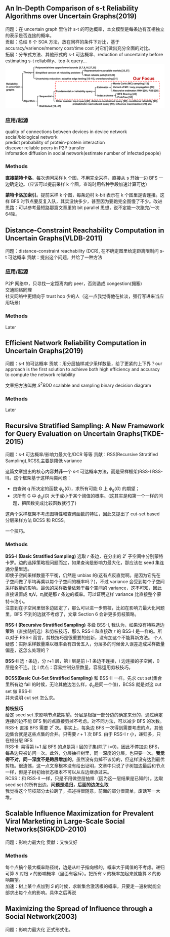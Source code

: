 
## An In-Depth Comparison of s-t Reliability Algorithms over Uncertain Graphs(2019)
问题：在 uncertain graph 里估计 s-t 的可达概率，本文模型是每条边有互相独立的表示是否连接的概率。  
贡献：总结 6 个 SOA 方法，放在同样的条件下对比，基于 accuracy/varience/memory cost/time cost 对它们做出充分全面的对比。  
拓展：分布式方法、其他形式的 s-t 可达概率、reduction of uncertainty before estimating s-t reliability、top-k query...
![](images/s-t.png)  
### 应用/起源
quality of connections between devices in device network  
social/biological network  
predict probability of protein-protein interaction  
discover reliable peers in P2P transfer  
infomation diffusion in social network(estimate number of infected people)
### Methods
**直接蒙特卡洛**。每次询问采样 k 个图，不用完全采样，直接从 s 开始一边 BFS 一边确定边。（应该可以提前采样 k 个图，查询时用各种手段加速计算可达）

**蒙特卡洛加索引**。提前采样 k 个图，每条边村 k-bit 表示在 k 个图里是否连接。这样 BFS 时节点要反复入队，其实没快多少，甚至因为要跑完全图慢了不少。改进思路：可以参考最短路那篇文章里的 bit parallel 思想，说不定能一次跑完/一次64轮。

## Distance-Constraint Reachability Computation in Uncertain Graphs(VLDB-2011)
问题：distance-constraint reachability (DCR), 在不确定图里给定距离限制问 s-t 可达概率
贡献：提出这个问题，并给了一种方法

### 应用/起源
P2P 网络中，只寻找一定距离内的 peer，否则造成 congestion(拥塞)  
交通网络同理  
社交网络中更倾向于 trust hop 少的人（这一点我觉得他在扯淡，强行写进来当应用场景）
### Methods
Later

## Efficient Network Reliability Computation in Uncertain Graphs(2019)
问题：s-t 的可达概率
贡献：用分层抽样减少采样数量，给了更紧的上下界？our approach is the first solution to achieve both high efficiency and accuracy to compute the network reliability

文章把方法叫做 $S^2BDD$ scalable and sampling binary decision diagram

### Methods
Later

## Recursive Stratified Sampling: A New Framework for Query Evaluation on Uncertain Graphs(TKDE-2015)
问题：s-t 可达概率/影响力最大化/DCR 等等
贡献：RSS(Recursive Stratified Sampling),RCSS,主要是降低 variance

这篇文章提出的核心内容**并非**一个 s-t 可达概率方法，而是采样框架(RSS-Ⅰ RSS-Ⅱ)。这个框架基于这样两类问题：
 * 由查询 q 所决定的函数 $\phi_q(G)$，求所有可能 G 上 $\phi_q(G)$ 的期望；
 * 求所有 G 中 $\phi_q(G)$ 大于或小于某个阈值的概率。(这其实是和第一个一样的问题，把函数变成比较函数就行了)

这两个采样框架不考虑图特性和查询函数的特征，因此又提出了 cut-set based 分层采样方法 BCSS 和 RCSS。

一个技巧。
### Methods
**BSS-Ⅰ (Basic Stratified Sampling)**
选取 $r$ 条边，在分出的 $2^r$ 子空间中分别蒙特卡罗。边的选择策略视问题而定，如果查询是影响力最大化，那应该在 seed 集连通分量里选。  
即使子空间采样数量不平衡，仍然是 unbias 的(这有点反直觉啊。是因为它先在子空间做了平均再乘以每个子空间的概率吗？)，不过 variance 会受到每个子空间采样数量的影响。最优的采样数量依赖于每个空间的 variance，这不可知，因此直接设置成 $\pi_iN$，$\pi_i$就是那 $r$ 条边的概率。可以证明这样 variance 比直接整个蒙特卡洛小。  
注意到在子空间里很多边固定了，那么可以进一步剪枝，比如在影响力最大化问题里，BFS 不到的边就不考虑了，文章 Section 6 会讲更多剪枝策略。

**RSS-Ⅰ (Recursive Stratified Sampling)**
多级 BSS-Ⅰ, 我认为，如果没有特殊选边策略（直接随机选）和剪枝技巧，那么 RSS-Ⅰ 和直接改 $r$ 的 BSS-Ⅰ 是一样的。所以对于 RSS-Ⅰ 而言，剪枝技巧是很重要的创新，没有加这个不能算新方法。
个人疑惑：实际采样数量乘以概率会有四舍五入，分层多的时候舍入误差造成采样数量偏差，这怎么处理的？

**BSS-Ⅱ**
选 r 条边，分 r+1 层，第 i 层是前 i-1 条边不连接，i 边连接的子空间，0 层是全不连。比 Ⅰ 优点：容易控制分层数量，容易运用剪枝技巧。

**BCSS(Basic Cut-Set Stratified Sampling)**
和 BSS-Ⅱ 一样。先求 cut set(集合里所有边 fail 的时候，无论其他边怎么样，$\phi_q$是同一个值)，BCSS 就是对这 cut set 做 BSS-Ⅱ  
并未说明 cut set 怎么求。

**剪枝技巧**  
给定 seed set 求影响节点数期望。分层是根据一部分边的确定来分的，通过确定连接的边不能 BFS 到的点直接剪掉不考虑。对不同方法，可以减少 BFS 的次数。  
RSS-Ⅰ: 直接 BFS 需要 $2^r$ 次。事实上，每条边 BFS 一次得到需要考虑的点，其他边集合就是这些点集的合并。只需要 $r+1$ 次 BFS. 由于 RSS-Ⅰ r 小，递归多，只在根分层 BFS  
RSS-Ⅱ: 易得第 i+1 层 BFS 的点是第 i 层的子集(除了 i=0)，因此不停加边 BFS，每条边只被访问一次。此外，分层抽样树里，同一深度的分层，也只要一次。**我觉得不对，同一深度不是跨层增加的**，虽然没有剪掉不该剪的，但这样没有达到最优剪枝。很遗憾，这一点文章根本没有给出证明，文章中只说了子树加边最后和节点一样，但是子树初始状态根本不可以从左边继承过来。  
RCSS：和 RSS-Ⅱ 一样，只是不用做空层抽样（因为这一层结果是已知的）。边取 seed set 的所有出边。**问题是递归，后面的边怎么取**  
我觉得这个剪枝部分太拉跨了，描述得很随意，前面的部分很简单，废话写一大堆。



## Scalable Influence Maximization for Prevalent Viral Marketing in Large-Scale Social Networks(SIGKDD-2010)
问题：影响力最大化
贡献：又快又好

### Methods
每个点搞个最大概率路径树，边是从叶子指向根的，概率大于阈值的不考虑。递归可算 $S$ 对根 $v$ 的影响概率（里面有容斥）。把所有 $v$ 的概率加起来就能算 $S$ 的影响期望。  
加速：树上某个点加到 $S$ 的时候，求新集合激活根的概率，只要走一遍树就能全部求出每个点的影响。具体之后再说


## Maximizing the Spread of Influence through a Social Network(2003)
问题：影响力最大化
正式形式化。